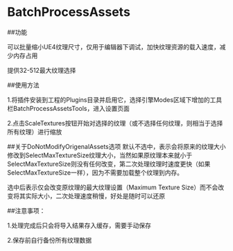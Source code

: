 # BatchProcessAssets


##功能

可以批量缩小UE4纹理尺寸，仅用于编辑器下调试，加快纹理资源的载入速度，减少内存占用

提供32-512最大纹理选择

##使用方法

1.将插件安装到工程的Plugins目录并启用它，选择引擎Modes区域下增加的工具栏BatchProcessAssetsTools，进入设置页面

2.点击ScaleTextures按钮开始对选择的纹理（或不选择任何纹理，则相当于选择所有纹理）进行缩放


##关于DoNotModifyOrigenalAssets选项
默认不选中，表示会将原来的纹理大小修改到SelectMaxTextureSize纹理大小，当然如果原纹理本来就小于SelectMaxTextureSize则没有任何改变，第二次处理纹理时速度更快（如果SelectMaxTextureSize一样），因为不需要加载整个纹理到内存。

选中后表示仅会改变原纹理的最大纹理设置（Maximum Texture Size）而不会改变将其实际大小，二次处理速度稍慢，好处是随时可以还原


##注意事项：

1.处理完成后只会将导入结果存入缓存，需要手动保存

2.保存前自行备份所有纹理数据